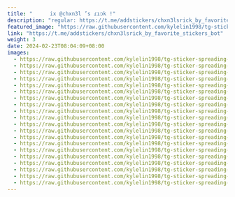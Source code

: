 ```yaml
---
title: "ㅤㅤㅤ ix @chxn3l ’s ɾı𑄘k !"
description: "regular: https://t.me/addstickers/chxn3lsrick_by_favorite_stickers_bot"
featured_image: "https://raw.githubusercontent.com/kylelin1998/tg-sticker-spreading-worldwide-images/main/img/02cbfe03-09c2-4c17-a173-6aac54c15d38.jpg"
link: "https://t.me/addstickers/chxn3lsrick_by_favorite_stickers_bot"
weight: 3
date: 2024-02-23T08:04:09+08:00
images:
  - https://raw.githubusercontent.com/kylelin1998/tg-sticker-spreading-worldwide-images/main/img/02cbfe03-09c2-4c17-a173-6aac54c15d38.jpg
  - https://raw.githubusercontent.com/kylelin1998/tg-sticker-spreading-worldwide-images/main/img/51f4c4f5-5b63-4720-a62a-7e9e5f857298.jpg
  - https://raw.githubusercontent.com/kylelin1998/tg-sticker-spreading-worldwide-images/main/img/b64002fd-7293-412f-8c91-21ccdea35e0e.jpg
  - https://raw.githubusercontent.com/kylelin1998/tg-sticker-spreading-worldwide-images/main/img/a5e4e48f-7f18-4bb8-a097-7bb046ca0ae2.jpg
  - https://raw.githubusercontent.com/kylelin1998/tg-sticker-spreading-worldwide-images/main/img/0846812b-819c-41fb-8d27-6d5f631498f7.jpg
  - https://raw.githubusercontent.com/kylelin1998/tg-sticker-spreading-worldwide-images/main/img/74a3aa0b-fccb-40b1-80af-8dea3baffdc1.jpg
  - https://raw.githubusercontent.com/kylelin1998/tg-sticker-spreading-worldwide-images/main/img/a589fbd4-ec48-4f50-a8ed-56c4ecf45181.jpg
  - https://raw.githubusercontent.com/kylelin1998/tg-sticker-spreading-worldwide-images/main/img/e96d81b6-de60-4632-875d-250405da5138.jpg
  - https://raw.githubusercontent.com/kylelin1998/tg-sticker-spreading-worldwide-images/main/img/debdb934-d2f7-4750-bb74-90ab419bc47b.jpg
  - https://raw.githubusercontent.com/kylelin1998/tg-sticker-spreading-worldwide-images/main/img/d8136e9b-8af0-4713-a74b-5331224faa70.jpg
  - https://raw.githubusercontent.com/kylelin1998/tg-sticker-spreading-worldwide-images/main/img/6b04cf2e-ebef-4af7-b544-990d278a0396.jpg
  - https://raw.githubusercontent.com/kylelin1998/tg-sticker-spreading-worldwide-images/main/img/017acd97-d24a-4cb4-8d7f-c2cf91f251ad.jpg
  - https://raw.githubusercontent.com/kylelin1998/tg-sticker-spreading-worldwide-images/main/img/35fe6d96-6063-44fd-852b-8680a4d687f1.jpg
  - https://raw.githubusercontent.com/kylelin1998/tg-sticker-spreading-worldwide-images/main/img/3881479b-ec10-40e0-85b2-8484085f8eed.jpg
  - https://raw.githubusercontent.com/kylelin1998/tg-sticker-spreading-worldwide-images/main/img/1e11fce2-5762-4981-b6ab-7d1083e622c5.jpg
  - https://raw.githubusercontent.com/kylelin1998/tg-sticker-spreading-worldwide-images/main/img/30e2402e-ae77-49b1-8a04-a28ff4cebb67.jpg
  - https://raw.githubusercontent.com/kylelin1998/tg-sticker-spreading-worldwide-images/main/img/a895e181-3d8e-44d6-9074-3b98e6c045ea.jpg
  - https://raw.githubusercontent.com/kylelin1998/tg-sticker-spreading-worldwide-images/main/img/22bae9ae-e8d9-484b-a611-c4aac19f4f0d.jpg
  - https://raw.githubusercontent.com/kylelin1998/tg-sticker-spreading-worldwide-images/main/img/ce18fee6-6d74-4350-a402-a5e220c92763.jpg
  - https://raw.githubusercontent.com/kylelin1998/tg-sticker-spreading-worldwide-images/main/img/87ff9215-8551-489d-ad64-8b6697dd5f8b.jpg
---
```

